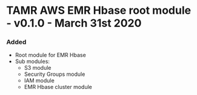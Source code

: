 # TAMR AWS EMR Hbase root module - v0.1.0 - March 31st 2020

### Added
* Root module for EMR Hbase
* Sub modules:
    * S3 module
    * Security Groups module
    * IAM module
    * EMR Hbase cluster module
    